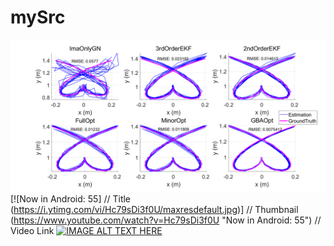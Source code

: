 # mySrc
![image](https://github.com/richardXia7462/RelativeStateEstimation/blob/main/absolute_trajectory_error_comparison.png)
[![Now in Android: 55] // Title
(https://i.ytimg.com/vi/Hc79sDi3f0U/maxresdefault.jpg)] // Thumbnail
(https://www.youtube.com/watch?v=Hc79sDi3f0U "Now in Android: 55") // Video Link
[![IMAGE ALT TEXT HERE](https://img.youtube.com/vi/YOUTUBE_VIDEO_ID_HERE/0.jpg)](https://www.youtube.com/watch?v=YOUTUBE_VIDEO_ID_HERE)

